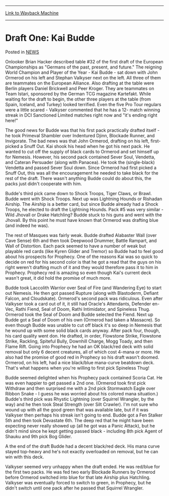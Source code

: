 
---
[Link to Wayback Machine](https://web.archive.org/web/20211201130652/https://magic.wizards.com/en/articles/archive/draft-one-kai-budde-2000-01-01)

[_metadata_:description]:- "Onlooker Brian Hacker described table #32 of the first draft of the European Championships as `Germans of the past, present, and future.` The reigning World Champion and Player of the Year - Kai Budde - sat down with John Ormerod on his left and Stephan Valkyser next on the left. All three of them are teammates on the European Alliance. Also drafting at the table were Berlin"
[_metadata_:generator]:- "Drupal 7 (http://drupal.org)"
[_metadata_:node]:- "963111"
[_metadata_:publish_date]:- "2000-01-01"
[_metadata_:source]:- "div-main-content"
[_metadata_:title]:- "Draft One: Kai Budde"
[_metadata_:wayback_capture_timestamp]:- "2021-12-01 13:06:52"
[_metadata_:wayback_raw_url]:- "https://web.archive.org/web/20211201130652id_/https://magic.wizards.com/en/articles/archive/draft-one-kai-budde-2000-01-01"
[_metadata_:wayback_url]:- "https://magic.wizards.com/en/articles/archive/draft-one-kai-budde-2000-01-01"
---


Draft One: Kai Budde
====================



 Posted in [NEWS](/en/articles)












Onlooker Brian Hacker described table #32 of the first draft of the European Championships as "Germans of the past, present, and future." The reigning World Champion and Player of the Year - Kai Budde - sat down with John Ormerod on his left and Stephan Valkyser next on the left. All three of them are teammates on the European Alliance. Also drafting at the table were Berlin players Daniel Brickwell and Peer Kroger. They are teammates on Team Istari, sponsored by the German TCG magazine Kartefakt. While waiting for the draft to begin, the other three players at the table (from Spain, Iceland, and Turkey) looked terrified. Even the five Pro Tour regulars were a little scared - Valkyser commented that he has a 12- match winning streak in DCI Sanctioned Limited matches right now and "it's ending right here!"


The good news for Budde was that his first pack practically drafted itself - he took Primeval Shambler over Indentured Djinn, Blockade Runner, and Invigorate. The bad news was that John Ormerod, drafting on his left, first-picked a Snuff Out. Kai shook his head when he got his next pack. He wanted to cut off the supply of black cards to Ormerod and set himself up for Nemesis. However, his second pack contained Sever Soul, Vendetta, and Cateran Persuader (along with Panacea). He took the (single-black) Vendetta and passed Sever Soul down. Since Ormerod had first picked a Snuff Out, this was all the encouragement he needed to take black for the rest of the draft. There wasn't anything Budde could do about this, the packs just didn't cooperate with him.


Budde's third pick came down to Shock Troops, Tiger Claws, or Brawl. Budde went with Shock Troops. Next up was Lightning Hounds or Rishadan Airship. The Airship is a better card, but since Budde already had a Shock Troops, he elected to draft the Lightning Hounds. Pack #5 was very similar - Wild Jhovall or Drake Hatchling? Budde stuck to his guns and went with the Jhovall. By this point he must have known that Ormerod was drafting blue (and indeed he was).


The rest of Masques was fairly weak. Budde drafted Alabaster Wall (over Cave Sense) 6th and then took Deepwood Drummer, Battle Rampart, and Wall of Distortion. Each pack seemed to have a number of weak but playable red cards (like Kyren Glider and Tremor) so Budde had to feel good about his prospects for Prophecy. One of the reasons Kai was so quick to decide on red for his second color is that he got a read that the guys on his right weren't drafting much of it and they would therefore pass it to him in Prophecy. Prophecy red is amazing so even though Kai's current deck wasn't great, it did hold the promise of much more.


Budde took Laccolith Warrior over Seal of Fire (and Wandering Eye) to start out Nemesis. He then got passed Rupture (along with Blastoderm, Defiant Falcon, and Cloudskate). Ormerod's second pack was ridiculous. Even after Valkyser took a card out of it, it still had Oracle's Attendants, Defender en-Vec, Rathi Fiend, Seal of Doom, Rathi Intimidator, and Spineless Thug. Ormerod took the Seal of Doom and Budde selected the Fiend. Next up Budde got a Seal of Doom of his own (Ormerod had taken a Massacre). So even though Budde was unable to cut off black it's so deep in Nemesis that he wound up with some solid black cards anyway. After pack four, though, his card quality went don. He drafted, in order, Flowstone Strike, Flowstone Strike, Rackling, Spiteful Bully, Downhill Charge, Mogg Toady, and then Flame Rift. Going into Prophecy he had an OK black/red deck with solid removal but only 6 decent creatures, all of which cost 4-mana or more. He also had the promise of good red in Prophecy so his draft wasn't doomed. Ormerod, on his left, had a nice black/blue mana-curve beatdown deck. That's what happens when you're willing to first pick Spineless Thug!


Budde seemed delighted when his Prophecy pack contained Scoria Cat. He was even happier to get passed a 2nd one. (Ormerod took first pick Withdraw and then surprised me with a 2nd pick Stormwatch Eagle over Ribbon Snake - I guess he was worried about his colored mana situation.) Budde's third pick was Rhystic Lightning (over Squirrel Wrangler, by the way) and he then took Steal Strength (over Silt Crawler). I'm not sure who wound up with all the good green that was available late, but if it was Valkyser then perhaps his streak isn't going to end. Budde got a Fen Stalker 5th and then took Devastate 6th. The deep red that he might have been expecting never really showed up (all he got was a Panic Attack), but he didn't mind since he kept getting passed black - including 8th pick Agent of Shauku and 9th pick Bog Glider.


A the end of the draft Budde had a decent black/red deck. His mana curve stayed top-heavy and he's not exactly overloaded on removal, but he can win with this deck.


Valkyser seemed very unhappy when the draft ended. He was red/blue for the first two packs. He was fed two early Blockade Runners by Ormerod before Ormerod switched into blue for that late Airship plus Hatchling. Valkyser was eventually forced to switch to green, in Prophecy, but he didn't switch until one pack after he passed that Squirrel Wrangler.








